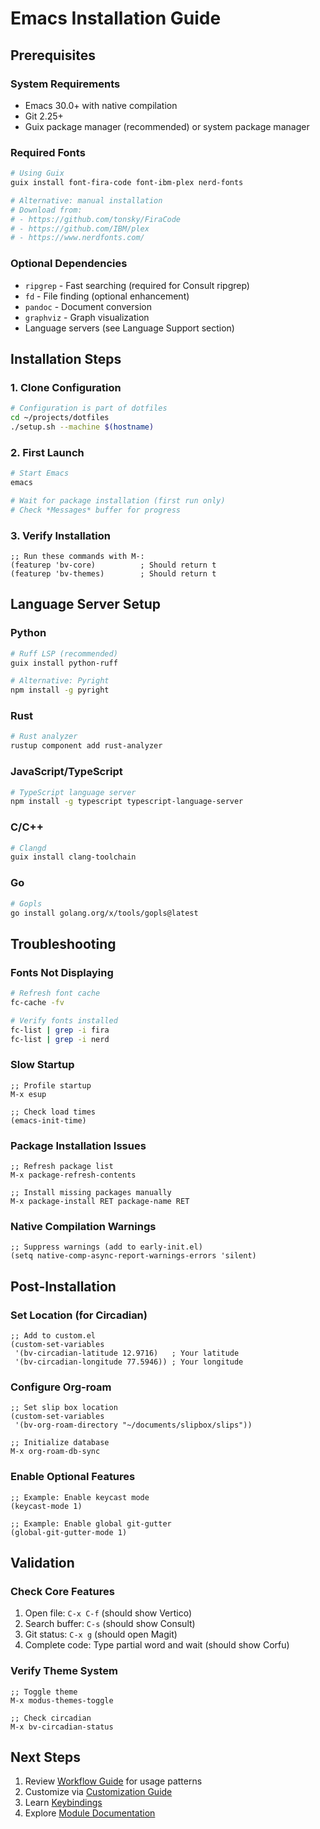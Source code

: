 # Emacs Installation Guide

## Prerequisites

### System Requirements
- Emacs 30.0+ with native compilation
- Git 2.25+
- Guix package manager (recommended) or system package manager

### Required Fonts
```bash
# Using Guix
guix install font-fira-code font-ibm-plex nerd-fonts

# Alternative: manual installation
# Download from:
# - https://github.com/tonsky/FiraCode
# - https://github.com/IBM/plex
# - https://www.nerdfonts.com/
```

### Optional Dependencies
- `ripgrep` - Fast searching (required for Consult ripgrep)
- `fd` - File finding (optional enhancement)
- `pandoc` - Document conversion
- `graphviz` - Graph visualization
- Language servers (see Language Support section)

## Installation Steps

### 1. Clone Configuration
```bash
# Configuration is part of dotfiles
cd ~/projects/dotfiles
./setup.sh --machine $(hostname)
```

### 2. First Launch
```bash
# Start Emacs
emacs

# Wait for package installation (first run only)
# Check *Messages* buffer for progress
```

### 3. Verify Installation
```elisp
;; Run these commands with M-:
(featurep 'bv-core)          ; Should return t
(featurep 'bv-themes)        ; Should return t
```

## Language Server Setup

### Python
```bash
# Ruff LSP (recommended)
guix install python-ruff

# Alternative: Pyright
npm install -g pyright
```

### Rust
```bash
# Rust analyzer
rustup component add rust-analyzer
```

### JavaScript/TypeScript
```bash
# TypeScript language server
npm install -g typescript typescript-language-server
```

### C/C++
```bash
# Clangd
guix install clang-toolchain
```

### Go
```bash
# Gopls
go install golang.org/x/tools/gopls@latest
```

## Troubleshooting

### Fonts Not Displaying
```bash
# Refresh font cache
fc-cache -fv

# Verify fonts installed
fc-list | grep -i fira
fc-list | grep -i nerd
```

### Slow Startup
```elisp
;; Profile startup
M-x esup

;; Check load times
(emacs-init-time)
```

### Package Installation Issues
```elisp
;; Refresh package list
M-x package-refresh-contents

;; Install missing packages manually
M-x package-install RET package-name RET
```

### Native Compilation Warnings
```elisp
;; Suppress warnings (add to early-init.el)
(setq native-comp-async-report-warnings-errors 'silent)
```

## Post-Installation

### Set Location (for Circadian)
```elisp
;; Add to custom.el
(custom-set-variables
 '(bv-circadian-latitude 12.9716)   ; Your latitude
 '(bv-circadian-longitude 77.5946)) ; Your longitude
```

### Configure Org-roam
```elisp
;; Set slip box location
(custom-set-variables
 '(bv-org-roam-directory "~/documents/slipbox/slips"))

;; Initialize database
M-x org-roam-db-sync
```

### Enable Optional Features
```elisp
;; Example: Enable keycast mode
(keycast-mode 1)

;; Example: Enable global git-gutter
(global-git-gutter-mode 1)
```

## Validation

### Check Core Features
1. Open file: `C-x C-f` (should show Vertico)
2. Search buffer: `C-s` (should show Consult)
3. Git status: `C-x g` (should open Magit)
4. Complete code: Type partial word and wait (should show Corfu)

### Verify Theme System
```elisp
;; Toggle theme
M-x modus-themes-toggle

;; Check circadian
M-x bv-circadian-status
```

## Next Steps

1. Review [Workflow Guide](workflow-guide.md) for usage patterns
2. Customize via [Customization Guide](customization.md)
3. Learn [Keybindings](keybindings.md)
4. Explore [Module Documentation](modules/)